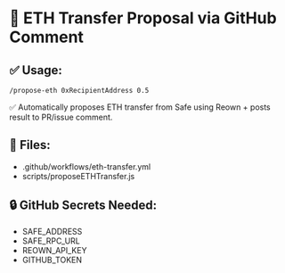 # 💬 ETH Transfer Proposal via GitHub Comment

## ✅ Usage:
```
/propose-eth 0xRecipientAddress 0.5
```

✅ Automatically proposes ETH transfer from Safe using Reown + posts result to PR/issue comment.

## 📁 Files:
- .github/workflows/eth-transfer.yml
- scripts/proposeETHTransfer.js

## 🔒 GitHub Secrets Needed:
- SAFE_ADDRESS
- SAFE_RPC_URL
- REOWN_API_KEY
- GITHUB_TOKEN